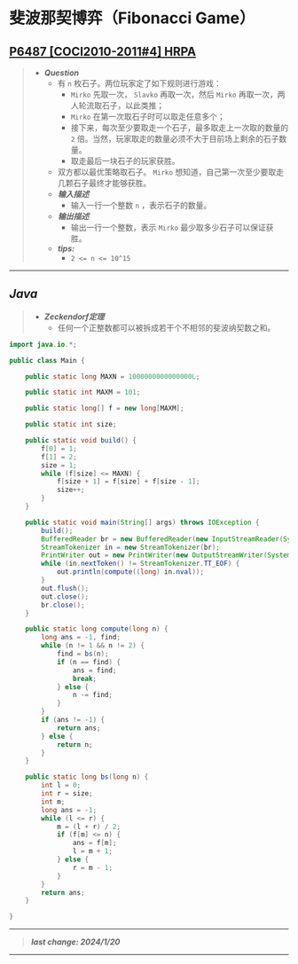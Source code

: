 # 斐波那契博弈（Fibonacci Game）

## [P6487 [COCI2010-2011#4] HRPA](https://www.luogu.com.cn/problem/P6487)

> - ***Question***
>   - 有 `n` 枚石子。两位玩家定了如下规则进行游戏：
>     - `Mirko` 先取一次， `Slavko` 再取一次，然后 `Mirko` 再取一次，两人轮流取石子，以此类推；
>     - `Mirko` 在第一次取石子时可以取走任意多个；
>     - 接下来，每次至少要取走一个石子，最多取走上一次取的数量的 `2` 倍。当然，玩家取走的数量必须不大于目前场上剩余的石子数量。
>     - 取走最后一块石子的玩家获胜。
>   - 双方都以最优策略取石子。 `Mirko` 想知道，自己第一次至少要取走几颗石子最终才能够获胜。
>   - ***输入描述***
>     - 输入一行一个整数 `n` ，表示石子的数量。
>   - ***输出描述***
>     - 输出一行一个整数，表示 `Mirko` 最少取多少石子可以保证获胜。
>   - ***tips:***
>     - `2 <= n <= 10^15`

---

## *Java*

> - ***Zeckendorf定理***
>   - 任何一个正整数都可以被拆成若干个不相邻的斐波纳契数之和。

```java
import java.io.*;

public class Main {

    public static long MAXN = 1000000000000000L;

    public static int MAXM = 101;

    public static long[] f = new long[MAXM];

    public static int size;

    public static void build() {
        f[0] = 1;
        f[1] = 2;
        size = 1;
        while (f[size] <= MAXN) {
            f[size + 1] = f[size] + f[size - 1];
            size++;
        }
    }

    public static void main(String[] args) throws IOException {
        build();
        BufferedReader br = new BufferedReader(new InputStreamReader(System.in));
        StreamTokenizer in = new StreamTokenizer(br);
        PrintWriter out = new PrintWriter(new OutputStreamWriter(System.out));
        while (in.nextToken() != StreamTokenizer.TT_EOF) {
            out.println(compute((long) in.nval));
        }
        out.flush();
        out.close();
        br.close();
    }

    public static long compute(long n) {
        long ans = -1, find;
        while (n != 1 && n != 2) {
            find = bs(n);
            if (n == find) {
                ans = find;
                break;
            } else {
                n -= find;
            }
        }
        if (ans != -1) {
            return ans;
        } else {
            return n;
        }
    }

    public static long bs(long n) {
        int l = 0;
        int r = size;
        int m;
        long ans = -1;
        while (l <= r) {
            m = (l + r) / 2;
            if (f[m] <= n) {
                ans = f[m];
                l = m + 1;
            } else {
                r = m - 1;
            }
        }
        return ans;
    }

}
```

---

> ***last change: 2024/1/20***

---
